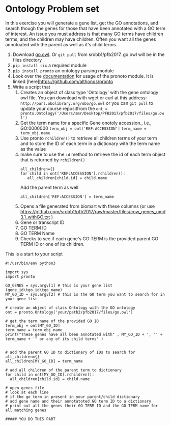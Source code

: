# Ontology Problem set

In this exercise you will generate a gene list, get the GO annotations, and search though the genes for those that have been annotated with a GO term of interest. An issue you must address is that many GO terms have children terms, and the children may have children. Often you want all the genes annotoated with the parent as well as it's child terms.



1. Download [go.owl](http://purl.obolibrary.org/obo/go.owl). Or `git pull` from srobb1/pfb2017. go.owl will be in the files directory
2. `pip install six` a required module
3. `pip install pronto` an ontology parsing module
4. Look over the [documentation](https://github.com/althonos/pronto) for usage of the pronoto module. It is linked [here]<https://github.com/althonos/pronto>
5. Write a script that
   1. Creates an object of class type 'Ontology' with the gene ontology owl file. You can download with wget or curl at this address: `http://purl.obolibrary.org/obo/go.owl` or you can `git pull` to update your course repositfrom the 
       `ont = pronto.Ontology('/Users/smr/Desktop/PFB2017/pfb2017/files/go.owl')`
   2. Get the term name for a specific Gene onotoly accession., i.e., GO:0000000
       `term_obj = ont['REF:ACCESSION']`
       `term_name = term_obj.name`
   3. Use pronto `rchildren()` to retrieve all children terms of your term and to store the ID of each term in a dictionary with the term name as the value
     1. make sure to use the `id` method to retrieve the id of each term object that is returned by `rchildren()`
         ```
         all_children={}
         for child in ont['REF:ACCESSION'].rchildren():
            all_children[child.id] = child.name
         ```
         Add the parent term as well
         ```
         all_children['REF:ACCESSION'] = term_name
         ```
   4. Opens a file generated from biomart with these columns (or use <https://github.com/srobb1/pfb2017/raw/master/files/cow_genes_umd3.1_withGO.txt> )
     1. Gene or transcript ID
     2. GO TERM ID
     3. GO TERM Name
   5. Checks to see if each gene's GO TERM is the provided parent GO TERM ID or one of its children.
   
   
   
   
This is a start to your script   
   
```
#!/usr/bin/env python3

import sys
import pronto

GO_GENES = sys.argv[1] # this is your gene list (gene_id\tgo_id\tgo_name)
MY_GO_ID = sys.argv[2] # this is the GO term you want to search for in your gene list

# create an object of class Ontology with the GO ontology
ont = pronto.Ontology('your/path2/pfb2017/files/go.owl')

# get the term name of the provided GO ID
term_obj = ont[MY_GO_ID]
term_name = term_obj.name
print("These genes have all been annotated with" , MY_GO_ID + ', "' + term_name + '" or any of its child terms' )


# add the parent GO ID to dictionary of IDs to search for
all_children={}
all_children[MY_GO_ID] = term_name

# add all children of the parent term to dictionary
for child in ont[MY_GO_ID].rchildren():
  all_children[child.id] = child.name

# open genes file 
# look at each line
# if the go term in present in your parent/child dictionary
# add gene name and their annotatoted GO term ID to a dictionary
# print out all the genes their GO TERM ID and the GO TERM name for all matching genes

##### YOU DO THIS PART 

```
